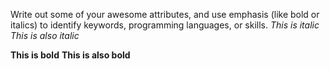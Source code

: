 Write out some of your awesome attributes, and use emphasis (like bold or italics) to identify keywords, programming languages, or skills. 
*This is italic*
_This is also italic_

**This is bold**
__This is also bold__
